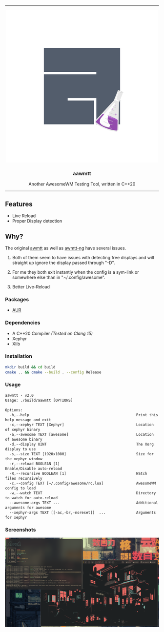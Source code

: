 <hr>

<div align="center"> 
    <img src="./assets/logo.png" />
    <h3>
        aawmtt
    </h3>
</div>

<p align="center"> 
    Another AwesomeWM Testing Tool, written in C++20
</p>

---

## Features

- Live Reload
- Proper Display detection

## Why?

The original [awmtt](https://github.com/gmdfalk/awmtt) as well as [awmtt-ng](https://github.com/basaran/awmtt-ng) have several issues.

1. Both of them seem to have issues with detecting free displays and will straight up ignore the display passed through "-D".

2. For me they both exit instantly when the config is a sym-link or somewhere else than in "~/.config/awesome".

3. Better Live-Reload 

### Packages

- [AUR](https://aur.archlinux.org/packages/aawmtt)

### Dependencies

- A C++20 Compiler *(Tested on Clang 15)*
- Xephyr
- Xlib

### Installation

```sh
mkdir build && cd build
cmake .. && cmake --build . --config Release
```

### Usage

```
aawmtt - v2.0
Usage: ./build/aawmtt [OPTIONS]

Options:
  -h,--help                                                 Print this help message and exit
  -x,--xephyr TEXT [Xephyr]                                 Location of xephyr binary
  -a,--awesome TEXT [awesome]                               Location of awesome binary
  -d,--display UINT                                         The Xorg display to use
  -s,--size TEXT [1920x1080]                                Size for the xephyr window
  -r,--reload BOOLEAN [1]                                   Enable/Disable auto-reload
  -R,--recursive BOOLEAN [1]                                Watch files recursively
  -c,--config TEXT [~/.config/awesome/rc.lua]               AwesomeWM config to load
  -w,--watch TEXT                                           Directory to watch for auto-reload
  --awesome-args TEXT ...                                   Additional arguments for awesome
  --xephyr-args TEXT [[-ac,-br,-noreset]]  ...              Arguments for xephyr
```

### Screenshots

![screenshot](assets/screenshot.png)